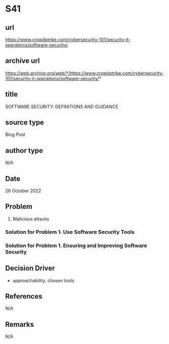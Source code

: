 # S41
## url
https://www.crowdstrike.com/cybersecurity-101/security-it-operations/software-security/

## archive url
https://web.archive.org/web/*/https://www.crowdstrike.com/cybersecurity-101/security-it-operations/software-security/*

## title
SOFTWARE SECURITY:
DEFINITIONS AND GUIDANCE

## source type
Blog Post

## author type
N/A

## Date
26 October 2022

## Problem
1. Malicious attacks

### Solution for Problem 1. Use Software Security Tools
### Solution for Problem 1. Ensuring and Improving Software Security

## Decision Driver
- approachability, chosen tools

## References
N/A
## Remarks
N/A
